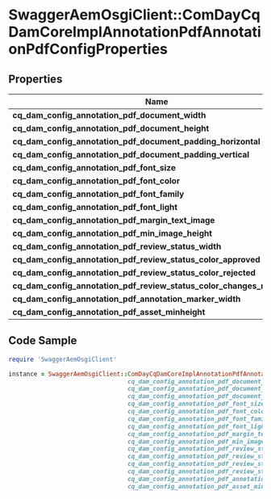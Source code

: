 # SwaggerAemOsgiClient::ComDayCqDamCoreImplAnnotationPdfAnnotationPdfConfigProperties

## Properties

Name | Type | Description | Notes
------------ | ------------- | ------------- | -------------
**cq_dam_config_annotation_pdf_document_width** | [**ConfigNodePropertyInteger**](ConfigNodePropertyInteger.md) |  | [optional] 
**cq_dam_config_annotation_pdf_document_height** | [**ConfigNodePropertyInteger**](ConfigNodePropertyInteger.md) |  | [optional] 
**cq_dam_config_annotation_pdf_document_padding_horizontal** | [**ConfigNodePropertyInteger**](ConfigNodePropertyInteger.md) |  | [optional] 
**cq_dam_config_annotation_pdf_document_padding_vertical** | [**ConfigNodePropertyInteger**](ConfigNodePropertyInteger.md) |  | [optional] 
**cq_dam_config_annotation_pdf_font_size** | [**ConfigNodePropertyInteger**](ConfigNodePropertyInteger.md) |  | [optional] 
**cq_dam_config_annotation_pdf_font_color** | [**ConfigNodePropertyString**](ConfigNodePropertyString.md) |  | [optional] 
**cq_dam_config_annotation_pdf_font_family** | [**ConfigNodePropertyString**](ConfigNodePropertyString.md) |  | [optional] 
**cq_dam_config_annotation_pdf_font_light** | [**ConfigNodePropertyString**](ConfigNodePropertyString.md) |  | [optional] 
**cq_dam_config_annotation_pdf_margin_text_image** | [**ConfigNodePropertyInteger**](ConfigNodePropertyInteger.md) |  | [optional] 
**cq_dam_config_annotation_pdf_min_image_height** | [**ConfigNodePropertyInteger**](ConfigNodePropertyInteger.md) |  | [optional] 
**cq_dam_config_annotation_pdf_review_status_width** | [**ConfigNodePropertyInteger**](ConfigNodePropertyInteger.md) |  | [optional] 
**cq_dam_config_annotation_pdf_review_status_color_approved** | [**ConfigNodePropertyString**](ConfigNodePropertyString.md) |  | [optional] 
**cq_dam_config_annotation_pdf_review_status_color_rejected** | [**ConfigNodePropertyString**](ConfigNodePropertyString.md) |  | [optional] 
**cq_dam_config_annotation_pdf_review_status_color_changes_requested** | [**ConfigNodePropertyString**](ConfigNodePropertyString.md) |  | [optional] 
**cq_dam_config_annotation_pdf_annotation_marker_width** | [**ConfigNodePropertyInteger**](ConfigNodePropertyInteger.md) |  | [optional] 
**cq_dam_config_annotation_pdf_asset_minheight** | [**ConfigNodePropertyInteger**](ConfigNodePropertyInteger.md) |  | [optional] 

## Code Sample

```ruby
require 'SwaggerAemOsgiClient'

instance = SwaggerAemOsgiClient::ComDayCqDamCoreImplAnnotationPdfAnnotationPdfConfigProperties.new(cq_dam_config_annotation_pdf_document_width: null,
                                 cq_dam_config_annotation_pdf_document_height: null,
                                 cq_dam_config_annotation_pdf_document_padding_horizontal: null,
                                 cq_dam_config_annotation_pdf_document_padding_vertical: null,
                                 cq_dam_config_annotation_pdf_font_size: null,
                                 cq_dam_config_annotation_pdf_font_color: null,
                                 cq_dam_config_annotation_pdf_font_family: null,
                                 cq_dam_config_annotation_pdf_font_light: null,
                                 cq_dam_config_annotation_pdf_margin_text_image: null,
                                 cq_dam_config_annotation_pdf_min_image_height: null,
                                 cq_dam_config_annotation_pdf_review_status_width: null,
                                 cq_dam_config_annotation_pdf_review_status_color_approved: null,
                                 cq_dam_config_annotation_pdf_review_status_color_rejected: null,
                                 cq_dam_config_annotation_pdf_review_status_color_changes_requested: null,
                                 cq_dam_config_annotation_pdf_annotation_marker_width: null,
                                 cq_dam_config_annotation_pdf_asset_minheight: null)
```


